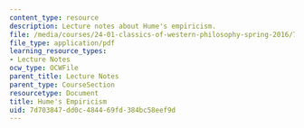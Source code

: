 ```yaml
---
content_type: resource
description: Lecture notes about Hume's empiricism.
file: /media/courses/24-01-classics-of-western-philosophy-spring-2016/7d703847dd0c484469fd384bc58eef9d_MIT24_01S16_SES15.pdf
file_type: application/pdf
learning_resource_types:
- Lecture Notes
ocw_type: OCWFile
parent_title: Lecture Notes
parent_type: CourseSection
resourcetype: Document
title: Hume's Empiricism
uid: 7d703847-dd0c-4844-69fd-384bc58eef9d
---
```

